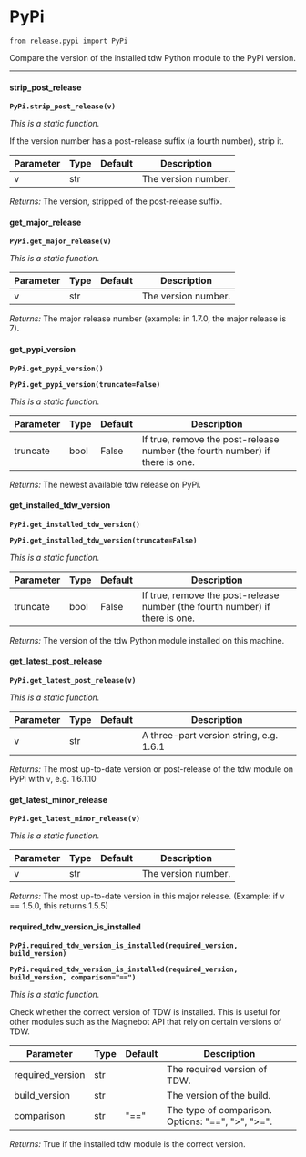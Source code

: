 # PyPi

`from release.pypi import PyPi`

Compare the version of the installed tdw Python module to the PyPi version.

***

#### strip_post_release

**`PyPi.strip_post_release(v)`**

_This is a static function._

If the version number has a post-release suffix (a fourth number), strip it.


| Parameter | Type | Default | Description |
| --- | --- | --- | --- |
| v |  str |  | The version number. |

_Returns:_  The version, stripped of the post-release suffix.

#### get_major_release

**`PyPi.get_major_release(v)`**

_This is a static function._


| Parameter | Type | Default | Description |
| --- | --- | --- | --- |
| v |  str |  | The version number. |

_Returns:_  The major release number (example: in 1.7.0, the major release is 7).

#### get_pypi_version

**`PyPi.get_pypi_version()`**

**`PyPi.get_pypi_version(truncate=False)`**

_This is a static function._


| Parameter | Type | Default | Description |
| --- | --- | --- | --- |
| truncate |  bool  | False | If true, remove the post-release number (the fourth number) if there is one. |

_Returns:_  The newest available tdw release on PyPi.

#### get_installed_tdw_version

**`PyPi.get_installed_tdw_version()`**

**`PyPi.get_installed_tdw_version(truncate=False)`**

_This is a static function._


| Parameter | Type | Default | Description |
| --- | --- | --- | --- |
| truncate |  bool  | False | If true, remove the post-release number (the fourth number) if there is one. |

_Returns:_  The version of the tdw Python module installed on this machine.

#### get_latest_post_release

**`PyPi.get_latest_post_release(v)`**

_This is a static function._


| Parameter | Type | Default | Description |
| --- | --- | --- | --- |
| v |  str |  | A three-part version string, e.g. 1.6.1 |

_Returns:_  The most up-to-date version or post-release of the tdw module on PyPi with `v`, e.g. 1.6.1.10

#### get_latest_minor_release

**`PyPi.get_latest_minor_release(v)`**

_This is a static function._


| Parameter | Type | Default | Description |
| --- | --- | --- | --- |
| v |  str |  | The version number. |

_Returns:_  The most up-to-date version in this major release. (Example: if v == 1.5.0, this returns 1.5.5)

#### required_tdw_version_is_installed

**`PyPi.required_tdw_version_is_installed(required_version, build_version)`**

**`PyPi.required_tdw_version_is_installed(required_version, build_version, comparison="==")`**

_This is a static function._

Check whether the correct version of TDW is installed.
This is useful for other modules such as the Magnebot API that rely on certain versions of TDW.


| Parameter | Type | Default | Description |
| --- | --- | --- | --- |
| required_version |  str |  | The required version of TDW. |
| build_version |  str |  | The version of the build. |
| comparison |  str  | "==" | The type of comparison. Options: "==", ">", ">=". |

_Returns:_  True if the installed tdw module is the correct version.

